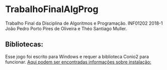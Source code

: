 # TrabalhoFinalAlgProg
Trabalho Final da Disciplina de Algoritmos e Programação. INF01202 2018-1
João Pedro Porto Pires de Oliveira e Théo Santiago Muller.

## Bibliotecas:
Esse jogo foi escrito para Windows e requer a biblioteca Conio2 para funcionar.
[Aqui podem ser encontradas informações sobre instalação:](http://conio.sourceforge.net/docs/html/conio2_8h.html)

